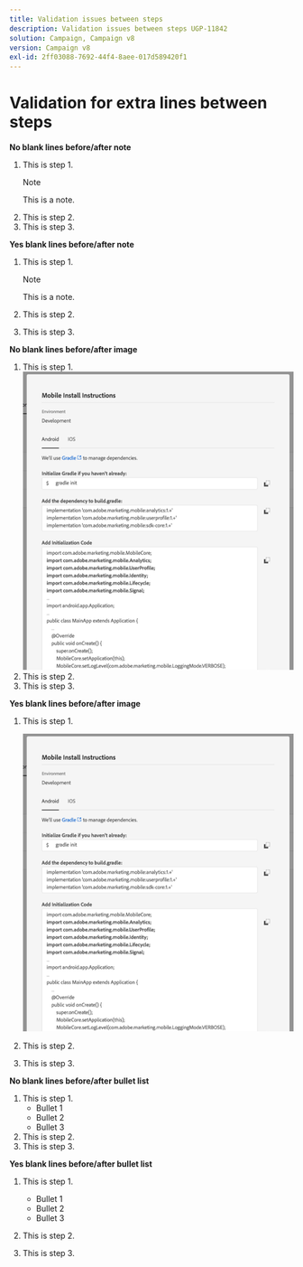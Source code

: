 ```yaml
---
title: Validation issues between steps
description: Validation issues between steps UGP-11842
solution: Campaign, Campaign v8
version: Campaign v8
exl-id: 2ff03088-7692-44f4-8aee-017d589420f1
---
```

# Validation for extra lines between steps

**No blank lines before/after note**

1. This is step 1.
   >[!NOTE]
   >
   >This is a note.
1. This is step 2.
1. This is step 3.

**Yes blank lines before/after note**

1. This is step 1.

   >[!NOTE]
   >
   >This is a note.

1. This is step 2.
1. This is step 3.

**No blank lines before/after image**

1. This is step 1.
   ![image](assets/android.png)
1. This is step 2.
1. This is step 3.

**Yes blank lines before/after image**

1. This is step 1.

   ![image](assets/android.png)

1. This is step 2.
1. This is step 3.

**No blank lines before/after bullet list**

1. This is step 1.
   * Bullet 1
   * Bullet 2
   * Bullet 3
1. This is step 2.
1. This is step 3.

**Yes blank lines before/after bullet list**

1. This is step 1.

   * Bullet 1
   * Bullet 2
   * Bullet 3

1. This is step 2.
1. This is step 3.

<!--
**No blank lines before/after shade box**

1. This is step 1.
   >[!BEGINSHADEBOX]

   There should be a shadebox component here

   >[!ENDSHADEBOX]
1. This is step 2.
1. This is step 3.

**Yes blank lines before/after shade box**

1. This is step 1.

   >[!BEGINSHADEBOX]

   There should be a shadebox component here

   >[!ENDSHADEBOX]

1. This is step 2.
1. This is step 3.
-->
